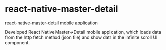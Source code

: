 # react-native-master-detail
react-native-master-detail mobile application

Developed React Native Master->Detail mobile application, which loads data from the http fetch method (json file) and show data in the infinite scroll UI component.

